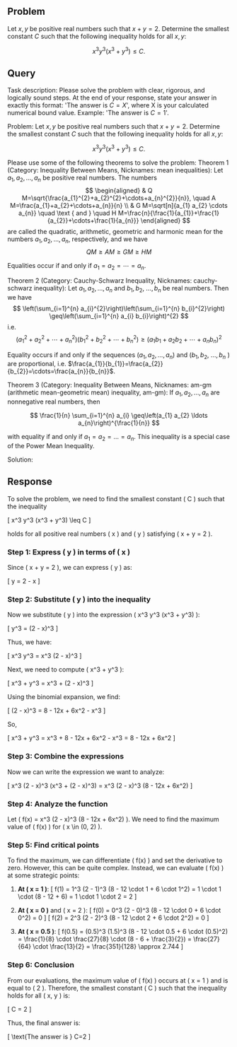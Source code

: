 ## Problem

Let $x, y$ be positive real numbers such that $x + y = 2$. Determine the smallest constant $C$ such that the following inequality holds for all $x, y$:

$$
x^3 y^3 (x^3 + y^3) \leq C.
$$

## Query

Task description: Please solve the problem with clear, rigorous, and logically sound steps. At the end of your response, state your answer in exactly this format: 'The answer is $C=X$', where X is your calculated numerical bound value. Example: 'The answer is $C=1$'.

Problem: Let $x, y$ be positive real numbers such that $x + y = 2$. Determine the smallest constant $C$ such that the following inequality holds for all $x, y$:

$$
x^3 y^3 (x^3 + y^3) \leq C.
$$

Please use some of the following theorems to solve the problem:
Theorem 1 (Category: Inequality Between Means, Nicknames: mean inequalities): Let $a_{1}, a_{2}, \ldots, a_{n}$ be positive real numbers. The numbers
$$
\begin{aligned}
& Q M=\sqrt{\frac{a_{1}^{2}+a_{2}^{2}+\cdots+a_{n}^{2}}{n}}, \quad A M=\frac{a_{1}+a_{2}+\cdots+a_{n}}{n} \\
& G M=\sqrt[n]{a_{1} a_{2} \cdots a_{n}} \quad \text { and } \quad H M=\frac{n}{\frac{1}{a_{1}}+\frac{1}{a_{2}}+\cdots+\frac{1}{a_{n}}}
\end{aligned}
$$
are called the quadratic, arithmetic, geometric and harmonic mean for the numbers $a_{1}, a_{2}, \ldots, a_{n}$, respectively, and we have
$$
Q M \geq A M \geq G M \geq H M
$$

Equalities occur if and only if $a_{1}=a_{2}=\cdots=a_{n}$.

Theorem 2 (Category: Cauchy-Schwarz Inequality, Nicknames: cauchy-schwarz inequality): Let $a_{1}, a_{2}, \ldots, a_{n}$ and $b_{1}, b_{2}$, $\ldots, b_{n}$ be real numbers. Then we have
$$
\left(\sum_{i=1}^{n} a_{i}^{2}\right)\left(\sum_{i=1}^{n} b_{i}^{2}\right) \geq\left(\sum_{i=1}^{n} a_{i} b_{i}\right)^{2}
$$
i.e.
$$
\left(a_{1}^{2}+a_{2}^{2}+\cdots+a_{n}^{2}\right)\left(b_{1}^{2}+b_{2}^{2}+\cdots+b_{n}^{2}\right) \geq\left(a_{1} b_{1}+a_{2} b_{2}+\cdots+a_{n} b_{n}\right)^{2}
$$

Equality occurs if and only if the sequences $\left(a_{1}, a_{2}, \ldots, a_{n}\right)$ and $\left(b_{1}, b_{2}\right.$, $\ldots, b_{n}$ ) are proportional, i.e. $\frac{a_{1}}{b_{1}}=\frac{a_{2}}{b_{2}}=\cdots=\frac{a_{n}}{b_{n}}$.

Theorem 3 (Category: Inequality Between Means, Nicknames: am-gm (arithmetic mean-geometric mean) inequality, am-gm): If $a_{1}, a_{2}, \ldots, a_{n}$ are nonnegative real numbers, then

$$
\frac{1}{n} \sum_{i=1}^{n} a_{i} \geq\left(a_{1} a_{2} \ldots a_{n}\right)^{\frac{1}{n}}
$$

with equality if and only if $a_{1}=a_{2}=\ldots=a_{n}$. This inequality is a special case of the Power Mean Inequality.

Solution:

## Response

To solve the problem, we need to find the smallest constant \( C \) such that the inequality 

\[
x^3 y^3 (x^3 + y^3) \leq C
\]

holds for all positive real numbers \( x \) and \( y \) satisfying \( x + y = 2 \).

### Step 1: Express \( y \) in terms of \( x \)

Since \( x + y = 2 \), we can express \( y \) as:

\[
y = 2 - x
\]

### Step 2: Substitute \( y \) into the inequality

Now we substitute \( y \) into the expression \( x^3 y^3 (x^3 + y^3) \):

\[
y^3 = (2 - x)^3
\]

Thus, we have:

\[
x^3 y^3 = x^3 (2 - x)^3
\]

Next, we need to compute \( x^3 + y^3 \):

\[
x^3 + y^3 = x^3 + (2 - x)^3
\]

Using the binomial expansion, we find:

\[
(2 - x)^3 = 8 - 12x + 6x^2 - x^3
\]

So,

\[
x^3 + y^3 = x^3 + 8 - 12x + 6x^2 - x^3 = 8 - 12x + 6x^2
\]

### Step 3: Combine the expressions

Now we can write the expression we want to analyze:

\[
x^3 (2 - x)^3 (x^3 + (2 - x)^3) = x^3 (2 - x)^3 (8 - 12x + 6x^2)
\]

### Step 4: Analyze the function

Let \( f(x) = x^3 (2 - x)^3 (8 - 12x + 6x^2) \). We need to find the maximum value of \( f(x) \) for \( x \in (0, 2) \).

### Step 5: Find critical points

To find the maximum, we can differentiate \( f(x) \) and set the derivative to zero. However, this can be quite complex. Instead, we can evaluate \( f(x) \) at some strategic points:

1. **At \( x = 1 \)**:
   \[
   f(1) = 1^3 (2 - 1)^3 (8 - 12 \cdot 1 + 6 \cdot 1^2) = 1 \cdot 1 \cdot (8 - 12 + 6) = 1 \cdot 1 \cdot 2 = 2
   \]

2. **At \( x = 0 \)** and \( x = 2 \):
   \[
   f(0) = 0^3 (2 - 0)^3 (8 - 12 \cdot 0 + 6 \cdot 0^2) = 0
   \]
   \[
   f(2) = 2^3 (2 - 2)^3 (8 - 12 \cdot 2 + 6 \cdot 2^2) = 0
   \]

3. **At \( x = 0.5 \)**:
   \[
   f(0.5) = (0.5)^3 (1.5)^3 (8 - 12 \cdot 0.5 + 6 \cdot (0.5)^2) = \frac{1}{8} \cdot \frac{27}{8} \cdot (8 - 6 + \frac{3}{2}) = \frac{27}{64} \cdot \frac{13}{2} = \frac{351}{128} \approx 2.744
   \]

### Step 6: Conclusion

From our evaluations, the maximum value of \( f(x) \) occurs at \( x = 1 \) and is equal to \( 2 \). Therefore, the smallest constant \( C \) such that the inequality holds for all \( x, y \) is:

\[
C = 2
\]

Thus, the final answer is:

\[
\text{The answer is } C=2
\]